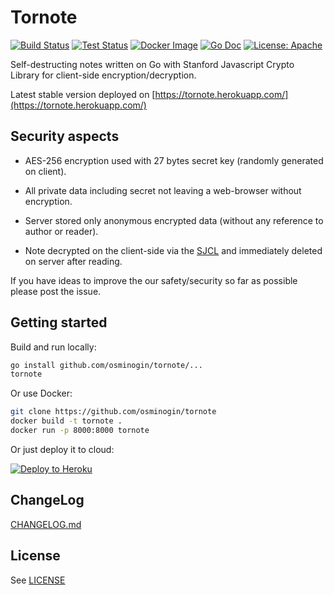 # Tornote 

[![Build Status](https://github.com/osminogin/tornote/workflows/Builds/badge.svg?branch=master)](https://github.com/osminogin/tornote/actions?query=workflow%3ABuilds) [![Test Status](https://github.com/osminogin/tornote/workflows/Tests/badge.svg?branch=master)](https://github.com/osminogin/tornote/actions?query=workflow%3ATests) [![Docker Image](https://github.com/osminogin/tornote/workflows/Docker/badge.svg?branch=master)](https://github.com/osminogin/tornote/actions?query=workflow%3ADocker) [![Go Doc](https://godoc.org/github.com/osminogin/tornote?status.svg)](http://godoc.org/github.com/osminogin/tornote) [![License: Apache](https://img.shields.io/badge/License-Apache-black.svg)](https://raw.githubusercontent.com/osminogin/tornote/master/LICENSE)

Self-destructing notes written on Go with Stanford Javascript Crypto Library for client-side encryption/decryption.

Latest stable version deployed on [https://tornote.herokuapp.com/](https://tornote.herokuapp.com/)

## Security aspects

- AES-256 encryption used with 27 bytes secret key (randomly generated on client).

- All private data including secret not leaving a web-browser without encryption.

- Server stored only anonymous encrypted data (without any reference to author or reader).
 
- Note decrypted on the client-side via the [SJCL](https://crypto.stanford.edu/sjcl/) and immediately deleted on server after reading.

If you have ideas to improve the our safety/security so far as possible please post the issue.

## Getting started

Build and run locally:

```bash
go install github.com/osminogin/tornote/...
tornote
```

Or use Docker:

```bash
git clone https://github.com/osminogin/tornote
docker build -t tornote .
docker run -p 8000:8000 tornote
```

Or just deploy it to cloud:

[![Deploy to Heroku](https://www.herokucdn.com/deploy/button.svg)](https://heroku.com/deploy?template=https://github.com/osminogin/tornote)


## ChangeLog

[CHANGELOG.md](https://raw.githubusercontent.com/osminogin/tornote/master/CHANGELOG.md)

## License

See [LICENSE](https://raw.githubusercontent.com/osminogin/tornote/master/LICENSE)
